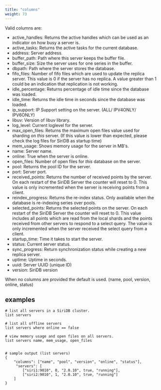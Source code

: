 ```yaml
---
title: "columns"
weight: 73
---
```


Valid columns are:

- active_handles: Returns the active handles which can be used as an indicator on how busy a server is.
- active_tasks: Returns the active tasks for the current database.
- address: Server address.
- buffer_path: Path where this server keeps the buffer file.
- buffer_size: Size the server uses for one series in the buffer.
- dbpath: Path where the server stores the database.
- fifo_files: Number of fifo files which are used to update the replica server. This value is 0 if the server has no replica. A value greater than 1 could be an indication that replication is not working.
- idle_percentage: Returns percentage of idle time since the database was loaded.
- idle_time: Returns the idle time in seconds since the database was loaded.
- ip_support: IP Support setting on the server. (ALL/ IPV4ONLY/ IPV6ONLY)
- libuv: Version of libuv library.
- log_level: Current loglevel for the server.
- max\_open\_files: Returns the maximum open files value used for sharding on *this* server. (If this value is lower than expected, please check the log files for SiriDB as startup time)
- mem_usage: Shows memory usage for the server in MB's.
- name: Server name.
- online: True when the server is online.
- open_files: Number of open files for *this* database on the server.
- pool: Returns the pool ID for the server.
- port: Server port.
- received_points: Returns the number of received points by the server. On each restart of the SiriDB Server the counter will reset to 0. This value is only incremented when the server is receiving points from a client.
- reindex_progress: Returns the re-index status. Only available when the database is re-indexing series over pools.
- selected_points: Returns the selected points on the server. On each restart of the SiriDB Server the counter will reset to 0. This value includes all points which are read from the local shards and the points received from other servers to respond to a select query. The value is only incremented when the server received the select query from a client.
- startup_time: Time it takes to start the server.
- status: Current server status.
- sync_progress: Return synchronization status while creating a new replica server.
- uptime: Uptime in seconds.
- uuid: Server UUID (unique ID)
- version: SiriDB version

When no columns are provided the default is used. (name, pool, version, online, status)

examples
--------

    # list all servers in a SiriDB cluster.
    list servers

    # list all offline servers
    list servers where online == false

    # view memory usage and open files on all servers.
    list servers name, mem_usage, open_files


    # sample output (list servers)
    {
        "columns": ["name", "pool", "version", "online", "status"],
         "servers": [
            ["siri1:9010", 0, "2.0.10", true, "running"],
            ["siri2:9010", 1, "2.0.10", true, "running"]
        ]
    }
